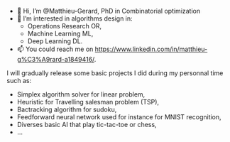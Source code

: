 - 👋 Hi, I’m @Matthieu-Gerard, PhD in Combinatorial optimization
- 👀 I’m interested in algorithms design in:
  - Operations Research OR, 
  - Machine Learning ML,
  - Deep Learning DL.
- 📫 You could reach me on https://www.linkedin.com/in/matthieu-g%C3%A9rard-a1849416/.

I will gradually release some basic projects I did during my personnal time such as: 
- Simplex algorithm solver for linear problem, 
- Heuristic for Travelling salesman problem (TSP), 
- Bactracking algorithm for sudoku,
- Feedforward neural network used for instance for MNIST recognition,
- Diverses basic AI that play tic-tac-toe or chess,
- ...

<!---
Matthieu-Gerard/Matthieu-Gerard is a ✨ special ✨ repository because its `README.md` (this file) appears on your GitHub profile.
You can click the Preview link to take a look at your changes.
--->
